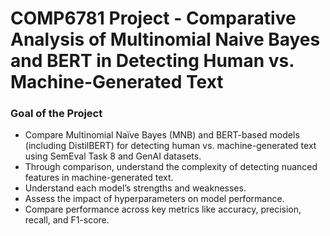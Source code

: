 # COMP6781 Project - Comparative Analysis of Multinomial Naive Bayes and BERT in Detecting Human vs. Machine-Generated Text

### Goal of the Project

- Compare Multinomial Naïve Bayes (MNB) and BERT-based models (including DistilBERT) for detecting human vs. machine-generated text using SemEval Task 8 and GenAI datasets.
- Through comparison, understand the complexity of detecting nuanced features in machine-generated text.
- Understand each model’s strengths and weaknesses.
- Assess the impact of hyperparameters on model performance.
- Compare performance across key metrics like accuracy, precision, recall, and F1-score.
